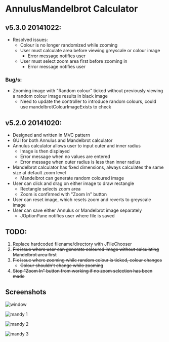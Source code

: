 # AnnulusMandelbrot Calculator

## v5.3.0 20141022:

- Resolved issues:
	- Colour is no longer randomized while zooming
	- User must calculate area before viewing greyscale or colour image
		- Error message notifies user
	- User must select zoom area first before zooming in
		- Error message notifies user

### Bug/s:

- Zooming image with "Random colour" ticked without previously viewing a random colour image results in black image
	- Need to update the controller to introduce random colours, could use mandelbrotColourImageExists to check

## v5.2.0 20141020:

- Designed and written in MVC pattern
- GUI for both Annulus and Mandelbrot calculator
- Annulus calculator allows user to input outer and inner radius
	- Image is then displayed
	- Error message when no values are entered
	- Error message when outer radius is less than inner radius
- Mandelbrot calculator has fixed dimensions, always calculates the same size at default zoom level
	- Mandelbrot can generate random coloured image
- User can click and drag on either image to draw rectangle
	- Rectangle selects zoom area
	- Zoom is confirmed with "Zoom In" button
- User can reset image, which resets zoom and reverts to greyscale image
- User can save either Annulus or Mandelbrot image separately
	- JOptionPane notifies user where file is saved

## TODO:

1. Replace hardcoded filename/directory with JFileChooser
2. ~~Fix issue where user can generate coloured image without calculating Mandelbrot area first~~
3. ~~Fix issue where zooming while random colour is ticked, colour changes~~
	- ~~Colour shouldn't change while zooming~~
4. ~~Stop "Zoom In" button from working if no zoom selection has been made~~

## Screenshots

![window](http://i.imgur.com/XBpWOmP.png)

![mandy 1](http://i.imgur.com/Sg2l7d8.png)

![mandy 2](http://i.imgur.com/rwJM5ds.png)

![mandy 3](http://i.imgur.com/03G21iu.png)